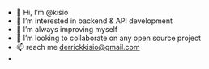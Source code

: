- 👋 Hi, I’m @kisio
- 👀 I’m interested in backend & API development 
- 🌱 I’m always improving myself
- 💞️ I’m looking to collaborate on any open source project
- 📫 reach me derrickkisio@gmail.com
-
<!---
kisio/kisio is a ✨ special ✨ repository because its `README.md` (this file) appears on your GitHub profile.
You can click the Preview link to take a look at your changes.
--->
